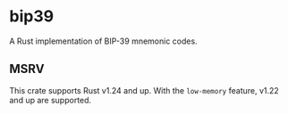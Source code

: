 bip39
=====

A Rust implementation of BIP-39 mnemonic codes.

## MSRV

This crate supports Rust v1.24 and up.
With the `low-memory` feature, v1.22 and up are supported.

